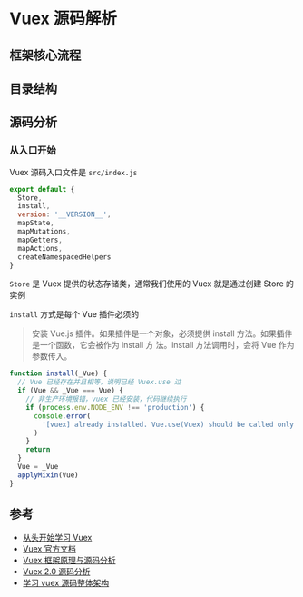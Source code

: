 # Vuex 源码解析

## 框架核心流程

## 目录结构

## 源码分析

### 从入口开始

Vuex 源码入口文件是 `src/index.js`

```js
export default {
  Store,
  install,
  version: '__VERSION__',
  mapState,
  mapMutations,
  mapGetters,
  mapActions,
  createNamespacedHelpers
}
```

`Store` 是 Vuex 提供的状态存储类，通常我们使用的 Vuex 就是通过创建 Store 的实例

`install` 方式是每个 Vue 插件必须的

> 安装 Vue.js 插件。如果插件是一个对象，必须提供 install 方法。如果插件是一个函数，它会被作为 install 方 法。install 方法调用时，会将 Vue 作为参数传入。

```js
function install(_Vue) {
  // Vue 已经存在并且相等，说明已经 Vuex.use 过
  if (Vue && _Vue === Vue) {
    // 非生产环境报错，vuex 已经安装，代码继续执行
    if (process.env.NODE_ENV !== 'production') {
      console.error(
        '[vuex] already installed. Vue.use(Vuex) should be called only once.'
      )
    }
    return
  }
  Vue = _Vue
  applyMixin(Vue)
}
```

## 参考

- [从头开始学习 Vuex](https://github.com/ljianshu/Blog/issues/36)
- [Vuex 官方文档](https://vuex.vuejs.org/zh/guide/state.html)
- [Vuex 框架原理与源码分析](https://tech.meituan.com/2017/04/27/vuex-code-analysis.html)
- [Vuex 2.0 源码分析](https://zhuanlan.zhihu.com/p/23921964)
- [学习 vuex 源码整体架构](https://github.com/lxchuan12/vuex-analysis)
